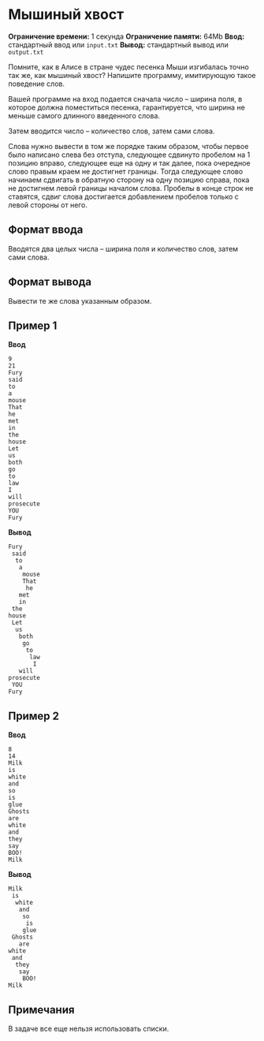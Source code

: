 # Мышиный хвост

**Ограничение времени:** 1 секунда
**Ограничение памяти:** 64Mb
**Ввод:** стандартный ввод или `input.txt`
**Вывод:** стандартный вывод или `output.txt`

Помните, как в Алисе в стране чудес песенка Мыши изгибалась точно так же, как мышиный хвост? Напишите программу, имитирующую такое поведение слов.

Вашей программе на вход подается сначала число – ширина поля, в которое должна поместиться песенка, гарантируется, что ширина не меньше самого длинного введенного слова.

Затем вводится число – количество слов, затем сами слова.

Слова нужно вывести в том же порядке таким образом, чтобы первое было написано слева без отступа, следующее сдвинуто пробелом на 1 позицию вправо, следующее еще на одну и так далее, пока очередное слово правым краем не достигнет границы. Тогда следующее слово начинаем сдвигать в обратную сторону на одну позицию справа, пока не достигнем левой границы началом слова. Пробелы в конце строк не ставятся, сдвиг слова достигается добавлением пробелов только с левой стороны от него.

## Формат ввода

Вводятся два целых числа – ширина поля и количество слов, затем сами слова.

## Формат вывода

Вывести те же слова указанным образом.

## Пример 1

**Ввод**
```
9
21
Fury
said
to
a
mouse
That
he
met
in
the
house
Let
us
both
go
to
law
I
will
prosecute
YOU
Fury
```

**Вывод**
```
Fury
 said
  to
   a
    mouse
    That
     he
   met
   in
 the
house
 Let
  us
   both
    go
     to
      law
       I
   will
prosecute
 YOU
Fury
```

## Пример 2

**Ввод**
```
8
14
Milk
is
white
and
so
is
glue
Ghosts
are
white
and
they
say
BOO!
Milk
```

**Вывод**
```
Milk
 is
  white
   and
    so
     is
    glue
 Ghosts
   are
white
 and
  they
   say
    BOO!
Milk
```

## Примечания

В задаче все еще нельзя использовать списки.